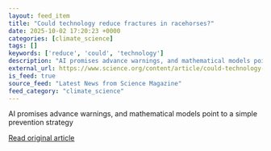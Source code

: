 ```yaml
---
layout: feed_item
title: "Could technology reduce fractures in racehorses?"
date: 2025-10-02 17:20:23 +0000
categories: [climate_science]
tags: []
keywords: ['reduce', 'could', 'technology']
description: "AI promises advance warnings, and mathematical models point to a simple prevention strategy"
external_url: https://www.science.org/content/article/could-technology-reduce-fractures-racehorses
is_feed: true
source_feed: "Latest News from Science Magazine"
feed_category: "climate_science"
---
```


AI promises advance warnings, and mathematical models point to a simple prevention strategy

[Read original article](https://www.science.org/content/article/could-technology-reduce-fractures-racehorses)

